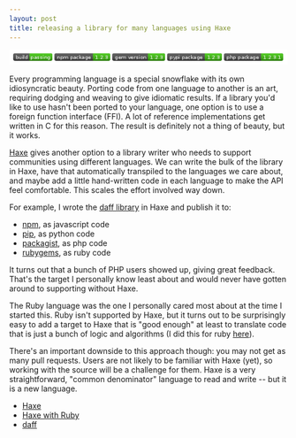 ```yaml
---
layout: post
title: releasing a library for many languages using Haxe
---
```


![npm/gem/pypi/php packages](/images/build_npm_gem_pypi_php.png)

Every programming language is a special snowflake with its own
idiosyncratic beauty.  Porting code from one language to another
is an art, requiring dodging and weaving to give idiomatic results.
If a library you'd like to use hasn't been ported to your language,
one option is to use a foreign function interface (FFI).
A lot of reference implementations get written in C for this reason.
The result is definitely not a thing of beauty, but it works.

[Haxe](http://haxe.org/) gives another option to a library writer who needs to support
communities using different languages.  We can write the bulk of the
library in Haxe, have that automatically transpiled to the languages
we care about, and maybe add a little hand-written code in each
language to make the API feel comfortable.  This scales the effort
involved way down.

For example, I wrote the [daff library](https://github.com/paulfitz/daff)
in Haxe and publish it to:

  * [npm](https://www.npmjs.org/package/daff), as javascript code
  * [pip](https://pypi.python.org/pypi/daff/1.2.3), as python code
  * [packagist](https://packagist.org/packages/paulfitz/daff-php), as php code
  * [rubygems](http://rubygems.org/gems/daff), as ruby code

It turns out that a bunch of PHP users showed up, giving great feedback.
That's the target I personally know least about and would never have
gotten around to supporting without Haxe.

The Ruby language was the one I personally cared most about at the time
I started this.  Ruby isn't supported by Haxe, but it turns out
to be surprisingly easy to add a target to Haxe that is "good enough"
at least to translate code that is just a bunch of logic and algorithms
(I did this for ruby [here](https://github.com/paulfitz/haxe)).

There's an important downside to this approach though: you may not get
as many pull requests.  Users are not likely to be familiar with Haxe
(yet), so working with the source will be a challenge for them.
Haxe is a very straightforward, "common denominator" language
to read and write -- but it is a new language.

<ul class="menu">
<li><a href="http://haxe.org/">Haxe</a></li>
<li><a href="https://github.com/paulfitz/haxe">Haxe with Ruby</a></li>
<li><a href="https://github.com/paulfitz/daff">daff</a></li>
</ul>